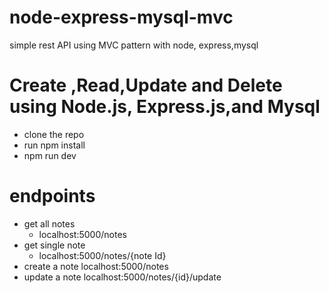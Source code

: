 # node-express-mysql-mvc
simple rest API using MVC pattern with node, express,mysql
# Create ,Read,Update and Delete using Node.js, Express.js,and Mysql
- clone the repo
- run npm install
- npm run dev
# endpoints
- get all notes
  - localhost:5000/notes
- get single note
  - localhost:5000/notes/{note Id}
- create a note
localhost:5000/notes
- update a note
localhost:5000/notes/{id}/update


